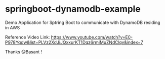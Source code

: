 # springboot-dynamodb-example
Demo Application for Sptring Boot to communicate with DynamoDB residing in AWS

Reference Video Link:
https://www.youtube.com/watch?v=E0-P978Yqdw&list=PLVz2XdJiJQxxurKT1Dqz6rmiMuZNdClqv&index=7

Thanks @Basant !